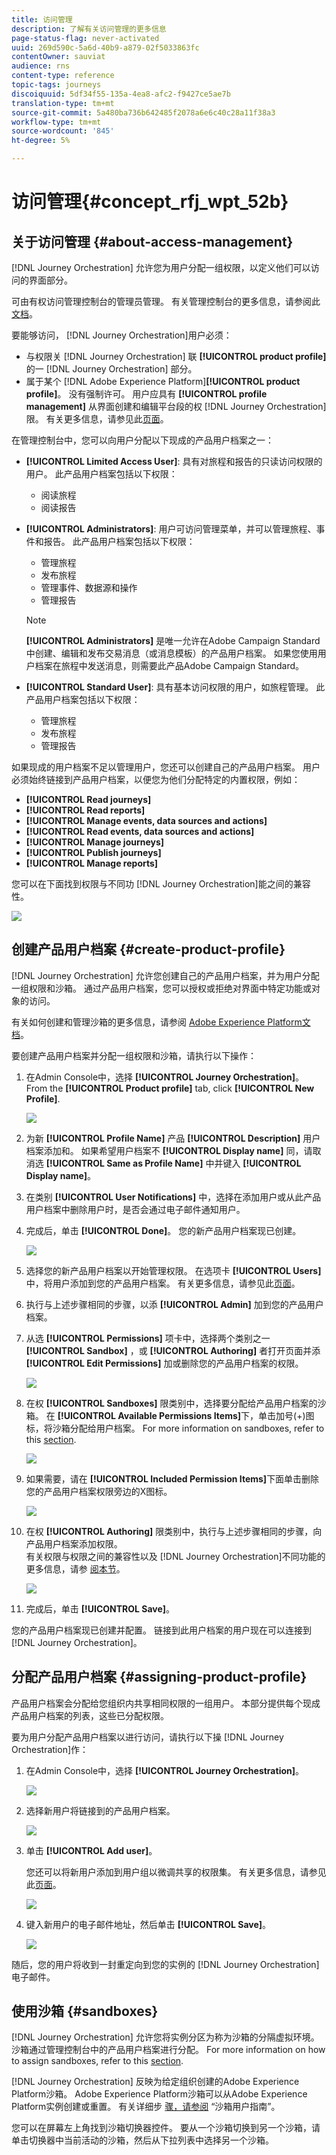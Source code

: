 ```yaml
---
title: 访问管理
description: 了解有关访问管理的更多信息
page-status-flag: never-activated
uuid: 269d590c-5a6d-40b9-a879-02f5033863fc
contentOwner: sauviat
audience: rns
content-type: reference
topic-tags: journeys
discoiquuid: 5df34f55-135a-4ea8-afc2-f9427ce5ae7b
translation-type: tm+mt
source-git-commit: 5a480ba736b642485f2078a6e6c40c28a11f38a3
workflow-type: tm+mt
source-wordcount: '845'
ht-degree: 5%

---
```



# 访问管理{#concept_rfj_wpt_52b}

## 关于访问管理 {#about-access-management}

[!DNL Journey Orchestration] 允许您为用户分配一组权限，以定义他们可以访问的界面部分。

可由有权访问管理控制台的管理员管理。 有关管理控制台的更多信息，请参阅此[文档](https://helpx.adobe.com/cn/enterprise/managing/user-guide.html)。

要能够访问， [!DNL Journey Orchestration]用户必须：

* 与权限关 [!DNL Journey Orchestration] 联 **[!UICONTROL product profile]** 的一 [!DNL Journey Orchestration] 部分。
* 属于某个 [!DNL Adobe Experience Platform]**[!UICONTROL product profile]**。 没有强制许可。 用户应具有 **[!UICONTROL profile management]** 从界面创建和编辑平台段的权 [!DNL Journey Orchestration] 限。 有关更多信息，请参见此[页面](https://docs.adobe.com/content/help/en/experience-platform/access-control/home.html#adobe-admin-console)。

在管理控制台中，您可以向用户分配以下现成的产品用户档案之一：

* **[!UICONTROL Limited Access User]**: 具有对旅程和报告的只读访问权限的用户。 此产品用户档案包括以下权限：
   * 阅读旅程
   * 阅读报告

* **[!UICONTROL Administrators]**: 用户可访问管理菜单，并可以管理旅程、事件和报告。 此产品用户档案包括以下权限：
   * 管理旅程
   * 发布旅程
   * 管理事件、数据源和操作
   * 管理报告

   >[!NOTE]
   >
   >**[!UICONTROL Administrators]** 是唯一允许在Adobe Campaign Standard中创建、编辑和发布交易消息（或消息模板）的产品用户档案。 如果您使用用户档案在旅程中发送消息，则需要此产品Adobe Campaign Standard。

* **[!UICONTROL Standard User]**: 具有基本访问权限的用户，如旅程管理。 此产品用户档案包括以下权限：
   * 管理旅程
   * 发布旅程
   * 管理报告

如果现成的用户档案不足以管理用户，您还可以创建自己的产品用户档案。
用户必须始终链接到产品用户档案，以便您为他们分配特定的内置权限，例如：

* **[!UICONTROL Read journeys]**
* **[!UICONTROL Read reports]**
* **[!UICONTROL Manage events, data sources and actions]**
* **[!UICONTROL Read events, data sources and actions]**
* **[!UICONTROL Manage journeys]**
* **[!UICONTROL Publish journeys]**
* **[!UICONTROL Manage reports]**

您可以在下面找到权限与不同功 [!DNL Journey Orchestration]能之间的兼容性。

![](../assets/do-not-localize/journey_permission.png)

## 创建产品用户档案 {#create-product-profile}

[!DNL Journey Orchestration] 允许您创建自己的产品用户档案，并为用户分配一组权限和沙箱。 通过产品用户档案，您可以授权或拒绝对界面中特定功能或对象的访问。

有关如何创建和管理沙箱的更多信息，请参阅 [Adobe Experience Platform文档](https://docs.adobe.com/content/help/en/experience-platform/sandbox/ui/user-guide.html)。

要创建产品用户档案并分配一组权限和沙箱，请执行以下操作：

1. 在Admin Console中，选择 **[!UICONTROL Journey Orchestration]**。 From the **[!UICONTROL Product profile]** tab, click **[!UICONTROL New Profile]**.

   ![](../assets/do-not-localize/user_management_5.png)

1. 为新 **[!UICONTROL Profile Name]** 产品 **[!UICONTROL Description]** 用户档案添加和。 如果希望用户档案不 **[!UICONTROL Display name]** 同，请取消选 **[!UICONTROL Same as Profile Name]** 中并键入 **[!UICONTROL Display name]**。

1. 在类别 **[!UICONTROL User Notifications]** 中，选择在添加用户或从此产品用户档案中删除用户时，是否会通过电子邮件通知用户。

1. 完成后，单击 **[!UICONTROL Done]**。 您的新产品用户档案现已创建。

   ![](../assets/do-not-localize/user_management_1.png)

1. 选择您的新产品用户档案以开始管理权限。 在选项卡 **[!UICONTROL Users]** 中，将用户添加到您的产品用户档案。 有关更多信息，请参见此[页面](../about/access-management.md#assigning-product-profile)。

1. 执行与上述步骤相同的步骤，以添 **[!UICONTROL Admin]** 加到您的产品用户档案。

1. 从选 **[!UICONTROL Permissions]** 项卡中，选择两个类别之一 **[!UICONTROL Sandbox]** ，或 **[!UICONTROL Authoring]** 者打开页面并添 **[!UICONTROL Edit Permissions]** 加或删除您的产品用户档案的权限。

   ![](../assets/do-not-localize/user_management_7.png)

1. 在权 **[!UICONTROL Sandboxes]** 限类别中，选择要分配给产品用户档案的沙箱。 在 **[!UICONTROL Available Permissions Items]**&#x200B;下，单击加号(+)图标，将沙箱分配给用户档案。 For more information on sandboxes, refer to this [section](../about/access-management.md#sandboxes).

   ![](../assets/do-not-localize/user_management_8.png)

1. 如果需要，请在 **[!UICONTROL Included Permission Items]**&#x200B;下面单击删除您的产品用户档案权限旁边的X图标。

   ![](../assets/do-not-localize/user_management_9.png)

1. 在权 **[!UICONTROL Authoring]** 限类别中，执行与上述步骤相同的步骤，向产品用户档案添加权限。
   <br>有关权限与权限之间的兼容性以及 [!DNL Journey Orchestration]不同功能的更多信息，请参 [阅本节](../about/access-management.md#about-access-management)。

   ![](../assets/do-not-localize/user_management_10.png)

1. 完成后，单击 **[!UICONTROL Save]**。

您的产品用户档案现已创建并配置。 链接到此用户档案的用户现在可以连接到 [!DNL Journey Orchestration]。

## 分配产品用户档案 {#assigning-product-profile}

产品用户档案会分配给您组织内共享相同权限的一组用户。
本部分提供每个现成产品用户档案的列表，这些已分配权限。

要为用户分配产品用户档案以进行访问，请执行以下操 [!DNL Journey Orchestration]作：

1. 在Admin Console中，选择 **[!UICONTROL Journey Orchestration]**。

   ![](../assets/do-not-localize/user_management.png)

1. 选择新用户将链接到的产品用户档案。

   ![](../assets/do-not-localize/user_management_2.png)

1. 单击 **[!UICONTROL Add user]**。

   您还可以将新用户添加到用户组以微调共享的权限集。 有关更多信息，请参见此[页面](https://helpx.adobe.com/enterprise/using/user-groups.html)。

   ![](../assets/do-not-localize/user_management_3.png)

1. 键入新用户的电子邮件地址，然后单击 **[!UICONTROL Save]**。

   ![](../assets/do-not-localize/user_management_4.png)

随后，您的用户将收到一封重定向到您的实例的 [!DNL Journey Orchestration] 电子邮件。

## 使用沙箱 {#sandboxes}

[!DNL Journey Orchestration] 允许您将实例分区为称为沙箱的分隔虚拟环境。
沙箱通过管理控制台中的产品用户档案进行分配。 For more information on how to assign sandboxes, refer to this [section](../about/access-management.md#create-product-profile).

[!DNL Journey Orchestration] 反映为给定组织创建的Adobe Experience Platform沙箱。
Adobe Experience Platform沙箱可以从Adobe Experience Platform实例创建或重置。 有关详细步 [骤，请参阅](https://docs.adobe.com/content/help/en/experience-platform/sandbox/ui/user-guide.html) “沙箱用户指南”。

您可以在屏幕左上角找到沙箱切换器控件。 要从一个沙箱切换到另一个沙箱，请单击切换器中当前活动的沙箱，然后从下拉列表中选择另一个沙箱。
